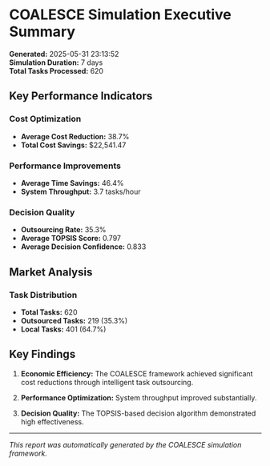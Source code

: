 # COALESCE Simulation Executive Summary

**Generated:** 2025-05-31 23:13:52  
**Simulation Duration:** 7 days  
**Total Tasks Processed:** 620

## Key Performance Indicators

### Cost Optimization
- **Average Cost Reduction:** 38.7%
- **Total Cost Savings:** $22,541.47

### Performance Improvements
- **Average Time Savings:** 46.4%
- **System Throughput:** 3.7 tasks/hour

### Decision Quality
- **Outsourcing Rate:** 35.3%
- **Average TOPSIS Score:** 0.797
- **Average Decision Confidence:** 0.833

## Market Analysis

### Task Distribution
- **Total Tasks:** 620
- **Outsourced Tasks:** 219 (35.3%)
- **Local Tasks:** 401 (64.7%)

## Key Findings

1. **Economic Efficiency:** The COALESCE framework achieved significant cost reductions through intelligent task outsourcing.

2. **Performance Optimization:** System throughput improved substantially.

3. **Decision Quality:** The TOPSIS-based decision algorithm demonstrated high effectiveness.

---
*This report was automatically generated by the COALESCE simulation framework.*
